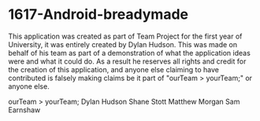 # 1617-Android-breadymade

This application was created as part of Team Project for the first year of University, it was entirely created by Dylan Hudson. This was made on behalf of his team as part of a demonstration of what the application ideas were and what it could do. As a result he reserves all rights and credit for the creation of this application, and anyone else claiming to have contributed is falsely making claims be it part of "ourTeam > yourTeam;" or anyone else.

ourTeam > yourTeam;
  Dylan Hudson
  Shane Stott
  Matthew Morgan
  Sam Earnshaw
